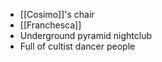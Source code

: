 - [[Cosimo]]'s chair
- [[Franchesca]]
- Underground pyramid nightclub
- Full of cultist dancer people